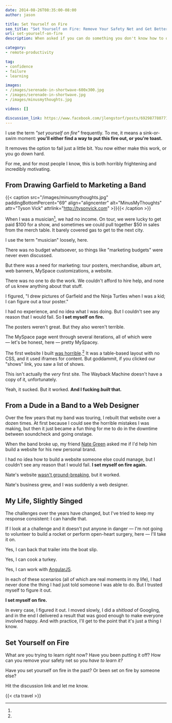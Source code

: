 ```yaml
---
date: 2014-08-26T08:35:00-08:00
author: jason

title: Set Yourself on Fire
seo_title: "Set Yourself on Fire: Remove Your Safety Net and Get Better Faster"
url: set-yourself-on-fire
description: When asked if you can do something you don't know how to do, you can say no, or you can set yourself on fire, say yes, and then figure it out.

category:
- remote-productivity

tag:
- confidence
- failure
- learning

images:
- /images/serenade-in-shortwave-600x300.jpg
- /images/serenade-in-shortwave.jpg
- /images/minusmythoughts.jpg

videos: []

discussion_link: https://www.facebook.com/jlengstorf/posts/692987780771126
---
```

I use the term *"set yourself on fire"* frequently. To me, it means a sink-or-swim moment: **you'll either find a way to put this fire out, or you're toast.**

It removes the option to fail just a little bit. You now either make this work, or you go down hard.

For me, and for most people I know, this is both horribly frightening and incredibly motivating.

## From Drawing Garfield to Marketing a Band

{{< caption src="/images/minusmythoughts.jpg"
            paddingBottomPercent="69"
            align="aligncenter"
            alt="MinusMyThoughts"
            attr="Tyson Vick"
            attrlink="http://tysonvick.com" >}}{{< /caption >}}

When I was a musician[^musician], we had no income. On tour, we were lucky to get paid $100 for a show, and sometimes we could pull together $50 in sales from the merch table. It barely covered gas to get to the next city.

[^musician]:
  I use the term "musician" loosely, here.

There was no budget whatsoever, so things like "marketing budgets" were never even discussed.

But there was a need for marketing: tour posters, merchandise, album art, web banners, MySpace customizations, a website.

There was no one to do the work. We couldn't afford to hire help, and none of us knew anything about that stuff.

I figured, "I drew pictures of Garfield and the Ninja Turtles when I was a kid; I can figure out a tour poster."

I had no experience, and no idea what I was doing. But I couldn't see any reason that I would fail. So **I set myself on fire.**

The posters weren't great. But they also weren't terrible.

The MySpace page went through several iterations, all of which were — let's be honest, here — pretty MySpacey.

The first website I built [was horrible][1].[^wayback] It was a table-based layout with no CSS, and it used iframes for content. But goddammit, if you clicked our "shows" link, you saw a list of shows.

[^wayback]:
  This isn't actually the *very* first site. The Wayback Machine doesn't have a copy of it, unfortunately.

Yeah, it sucked. But it worked. **And I fucking *built* that.**

## From a Dude in a Band to a Web Designer

Over the few years that my band was touring, I rebuilt that website over a dozen times. At first because I could see the horrible mistakes I was making, but then it just became a fun thing for me to do in the downtime between soundcheck and going onstage.

When the band broke up, my friend [Nate Green][2] asked me if I'd help him build a website for his new personal brand.

I had no idea how to build a website someone else could manage, but I couldn't see any reason that I would fail. **I set myself on fire again.**

Nate's website [wasn't ground-breaking][3], but it worked.

Nate's business grew, and I was suddenly a web designer.

## My Life, Slightly Singed

The challenges over the years have changed, but I've tried to keep my response consistent: I can handle that.

If I look at a challenge and it doesn't put anyone in danger — I'm not going to volunteer to build a rocket or perform open-heart surgery, here — I'll take it on.

Yes, I can back that trailer into the boat slip.

Yes, I can cook a turkey.

Yes, I can work with [AngularJS][4].

In each of these scenarios (all of which are real moments in my life), I had never done the thing I had just told someone I was able to do. But I trusted myself to figure it out.

**I set myself on fire.**

In every case, I figured it out. I moved slowly, I did a *shitload* of Googling, and in the end I delivered a result that was good enough to make everyone involved happy. And with practice, I'll get to the point that it's just a thing I know.

## Set Yourself on Fire

What are you trying to learn right now? Have you been putting it off? How can you remove your safety net so you *have to learn it?*

Have you set yourself on fire in the past? Or been set on fire by someone else?

Hit the discussion link and let me know.

{{< cta travel >}}

 [1]: https://web.archive.org/web/20040718012243/http://minusmythoughts.com/
 [2]: http://thenategreenexperience.com/
 [3]: https://web.archive.org/web/20070910075625/http://www.thenategreenexperience.com/
 [4]: https://angularjs.org/
